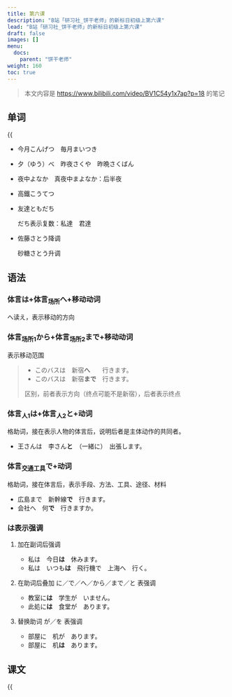 ```yaml
---
title: 第六课
description: "B站「研习社_饼干老师」的新标日初级上第六课"
lead: "B站「研习社_饼干老师」的新标日初级上第六课"
draft: false
images: []
menu:
  docs:
    parent: "饼干老师"
weight: 160
toc: true
---
```


> 本文内容是 https://www.bilibili.com/video/BV1C54y1x7ap?p=18 的笔记

## 单词

{{<audio src="https://tellyouwhat-static-1251995834.cos.ap-chongqing.myqcloud.com/audios/cs_danci/06第六课.mp3">}}

- 今月こんげつ　毎月まいつき

- 夕（ゆう）べ　昨夜さくや　昨晩さくばん

- 夜中よなか　真夜中まよなか：后半夜

- 高鐵こうてつ

- 友達ともだち

  だち表示复数：私達　君達

- 佐藤さとう降调

  砂糖さとう升调


## 语法

### 体言は+体言<sub>场所</sub>へ+移动动词

へ读え，表示移动的方向

### 体言<sub>场所1</sub>から+体言<sub>场所2</sub>まで+移动动词

表示移动范围

> - このバスは　新宿**へ**　　行きます。
> - このバスは　新宿**まで**　行きます。
>
> 区别，前者表示方向（终点可能不是新宿），后者表示终点

### 体言<sub>人1</sub>は+体言<sub>人2</sub>と+动词

格助词，接在表示人物的体言后，说明后者是主体动作的共同者。

- 王さんは　李さん**と**　（一緒に）　出張します。

### 体言<sub>交通工具</sub>で+动词

格助词，接在体言后，表示手段、方法、工具、途径、材料

- 広島まで　新幹線**で**　行きます。
- 会社へ　何**で**　行きますか。

### は表示强调

1. 加在副词后强调

   - 私は　今日**は**　休みます。
   - 私は　いつも**は**　飛行機で　上海へ　行く。

2. 在助词后叠加 に／で／へ／から／まで／と 表强调

   - 教室に**は**　学生が　いません。
   - 此処に**は**　食堂が　あります。

3. 替换助词 が／を 表强调

   - 部屋に　机が　あります。
   - 部屋に　机**は**　あります。

## 课文

{{<audio src="https://tellyouwhat-static-1251995834.cos.ap-chongqing.myqcloud.com/audios/cs_kewen/1-6课 新标日初级课文/Lesson06.mp3">}}
